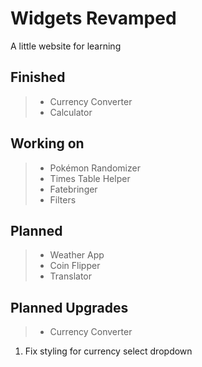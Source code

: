 Widgets Revamped
================

A little website for learning

Finished
--------

> - Currency Converter
> - Calculator

Working on
----------

> - Pokémon Randomizer
> - Times Table Helper
> - Fatebringer
> - Filters

Planned
-------

> - Weather App
> - Coin Flipper
> - Translator

Planned Upgrades
----------------

> - Currency Converter

  1. Fix styling for currency select dropdown
